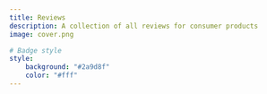 ```yaml
---
title: Reviews
description: A collection of all reviews for consumer products
image: cover.png

# Badge style
style:
    background: "#2a9d8f"
    color: "#fff"
---
```

